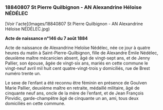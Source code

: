 ### 18840807 St Pierre Quilbignon - AN Alexandrine Héloise NÉDÉLEC

[Voir l'acte](Images/18840807 St Pierre Quilbignon - AN Alexandrine Héloise NÉDÉLEC.jpg)

**Acte de naissance n°146 du 7 août 1884**

Acte de naissance de Alexandrine Heloïse Nédélec, née ce jour à quatre heures du matin à Saint-Pierre-Quilbignon, fille de Alexandre Émile Nédélec, deuxième maître mécanicien absent, âgé de vingt-sept ans, et de Jenny Pallier, son épouse, âgée de vingt-six ans, mariés en cette commune le vingt-neuf avril mil huit cent quatre-vingt-trois y domiciliés, rue de Brest numéro trente un.

Le sexe de l’enfant a été reconnu être féminin en présence de Goulven Marie Pallier, deuxième maître en retraite, médaillé militaire, âgé de cinquante neuf ans, oncle de la mère de l’enfant, et de Jean François Pinvidic, garde-champêtre âgé de cinquante un an, ami, tous deux domiciliés en cette commune.